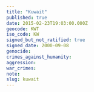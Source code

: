 ```yaml
---
title: "Kuwait"
published: true
date: 2015-02-23T19:03:00.000Z
geocode: KWT
iso_code: KW
signed_but_not_ratified: true
signed_date: 2000-09-08
genocide:
crimes_against_humanity:
aggression:
war_crimes:
note:
slug: kuwait
---
```

